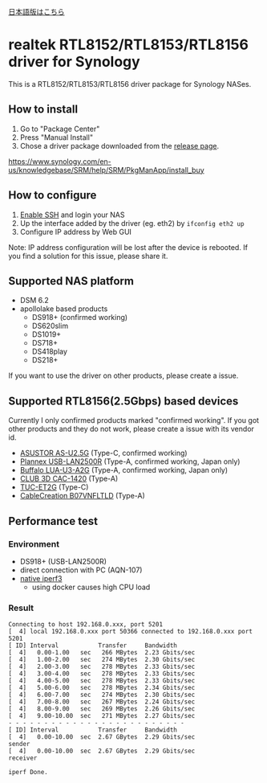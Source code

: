 [日本語版はこちら](readme.ja.md)

# realtek RTL8152/RTL8153/RTL8156 driver for Synology

This is a RTL8152/RTL8153/RTL8156 driver package for Synology NASes.

## How to install

1. Go to "Package Center"
2. Press "Manual Install"
3. Chose a driver package downloaded from the [release page](https://github.com/bb-qq/r8152/releases).

https://www.synology.com/en-us/knowledgebase/SRM/help/SRM/PkgManApp/install_buy

## How to configure

1. [Enable SSH](https://www.synology.com/en-us/knowledgebase/DSM/tutorial/General_Setup/How_to_login_to_DSM_with_root_permission_via_SSH_Telnet) and login your NAS
2. Up the interface added by the driver (eg. eth2) by ``ifconfig eth2 up``
3. Configure IP address by Web GUI

Note: IP address configuration will be lost after the device is rebooted. If you find a solution for this issue, please share it.

## Supported NAS platform

* DSM 6.2
* apollolake based products
    * DS918+ (confirmed working)
    * DS620slim
    * DS1019+
    * DS718+
    * DS418play
    * DS218+

If you want to use the driver on other products, please create a issue.

## Supported RTL8156(2.5Gbps) based devices

Currently I only confirmed products marked "confirmed working". If you got other products and they do not work, please create a issue with its vendor id.

* [ASUSTOR AS-U2.5G](https://amzn.to/2ZRx1pi) (Type-C, confirmed working)
* [Plannex USB-LAN2500R](https://amzn.to/2ZISyAb) (Type-A, confirmed working, Japan only)
* [Buffalo LUA-U3-A2G](https://amzn.to/36kGQf9) (Type-A, confirmed working, Japan only)
* [CLUB 3D CAC-1420](https://amzn.to/2ZPmzKD) (Type-A)
* [TUC-ET2G](https://amzn.to/2PLmR5v) (Type-C)
* [CableCreation B07VNFLTLD](https://amzn.to/39yfZyj) (Type-A)

## Performance test

### Environment
* DS918+ (USB-LAN2500R)
* direct connection with PC (AQN-107)
* [native iperf3](http://www.jadahl.com/iperf-arp-scan/DSM_6.2/)
    * using docker causes high CPU load

### Result
````
Connecting to host 192.168.0.xxx, port 5201
[  4] local 192.168.0.xxx port 50366 connected to 192.168.0.xxx port 5201
[ ID] Interval           Transfer     Bandwidth
[  4]   0.00-1.00   sec   266 MBytes  2.23 Gbits/sec
[  4]   1.00-2.00   sec   274 MBytes  2.30 Gbits/sec
[  4]   2.00-3.00   sec   278 MBytes  2.33 Gbits/sec
[  4]   3.00-4.00   sec   278 MBytes  2.33 Gbits/sec
[  4]   4.00-5.00   sec   278 MBytes  2.33 Gbits/sec
[  4]   5.00-6.00   sec   278 MBytes  2.34 Gbits/sec
[  4]   6.00-7.00   sec   274 MBytes  2.30 Gbits/sec
[  4]   7.00-8.00   sec   267 MBytes  2.24 Gbits/sec
[  4]   8.00-9.00   sec   269 MBytes  2.26 Gbits/sec
[  4]   9.00-10.00  sec   271 MBytes  2.27 Gbits/sec
- - - - - - - - - - - - - - - - - - - - - - - - -
[ ID] Interval           Transfer     Bandwidth
[  4]   0.00-10.00  sec  2.67 GBytes  2.29 Gbits/sec                  sender
[  4]   0.00-10.00  sec  2.67 GBytes  2.29 Gbits/sec                  receiver

iperf Done.
````
